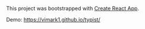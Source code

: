 This project was bootstrapped with [Create React App](https://github.com/facebook/create-react-app).

Demo: https://vimark1.github.io/typist/
